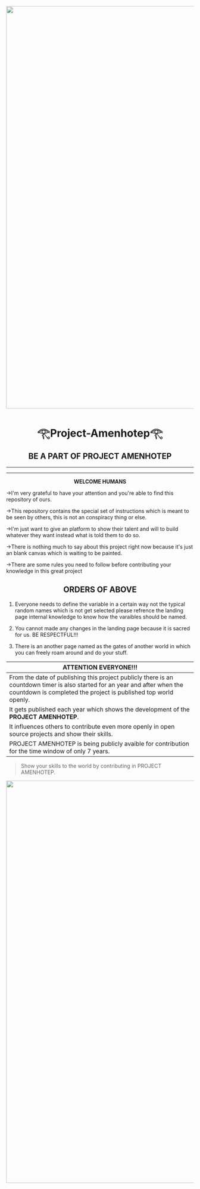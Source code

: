 <img src="/Open-source/Gift-of-the-superior/download.jpg" style="width:1080px;"/>

<h1 align=center><b> 𓂀Project-Amenhotep𓂀 </b></h1>

<div align=center><h2><b>BE A PART OF PROJECT AMENHOTEP</b></h2></div>

-------
_______



<p align=center><b>WELCOME HUMANS</b></p>


->I'm very grateful to have your attention and you're able to find this repository of ours.
 
->This repository contains the special set of instructions which is meant to be seen by others, this is not an conspiracy thing or else.
 
->I'm just want to give an platform to show their talent and will to build whatever they want instead what is told them to do so.
 
->There is nothing much to say about this project right now because it's just an blank canvas which is waiting to be painted.
 
->There are some rules you need to follow before contributing your knowledge in this great project


<h2 align=center><b>ORDERS OF ABOVE</b></h2>
 
1. Everyone needs to define the variable in a certain way not the typical random names which is not get selected please refrence the landing page internal knowledge to know how the varaibles should be named.

2. You cannot made any changes in the landing page because it is sacred for us. BE RESPECTFUL!!!

3. There is an another page named as the gates of another world in which you can freely roam around and do your stuff.
 
|ATTENTION EVERYONE!!!|
|--------------------------------------|
|From the date of publishing this project publicly there is an countdown timer is also started for an year and after when the countdown is completed the project is published top world openly.|
|It gets published each year which shows the development of the **PROJECT AMENHOTEP**.|
|It influences others to contribute even more openly in open source projects and show their skills.|
|PROJECT AMENHOTEP is being publicly avaible for contribution for the time window of only 7 years.|

>Show your skills to the world by contributing in PROJECT AMENHOTEP. 

<img src="/Open-source/Gift-of-the-superior/fire-5551559__340.jpg" style="width:1080px;"/>
